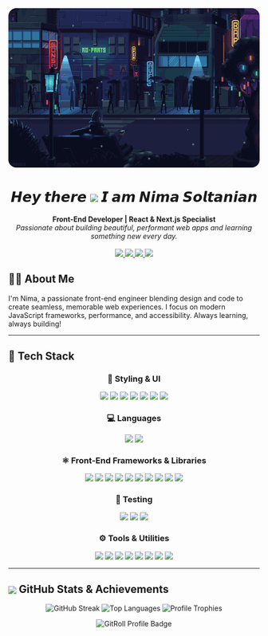 <div align="center">
  <img src="./night.gif" width="900" height="320" alt="Perfect Night" style="border-radius:16px;" />
  <h1>
    𝙃𝙚𝙮 𝙩𝙝𝙚𝙧𝙚 <img src="https://raw.githubusercontent.com/Tarikul-Islam-Anik/Animated-Fluent-Emojis/master/Emojis/Hand%20gestures/Waving%20Hand%20Light%20Skin%20Tone.png" width="36" />  𝙄 𝙖𝙢 𝙉𝙞𝙢𝙖 𝙎𝙤𝙡𝙩𝙖𝙣𝙞𝙖𝙣
  </h1>
<!--   <h2>
    I'm <span style="color:#38B2AC;">Nima Soltanian</span> — Crafting the future of the web, one pixel at a time.
  </h2> -->
  <strong>Front-End Developer | React & Next.js Specialist</strong><br />
  <em>
    Passionate about building beautiful, performant web apps and learning something new every day.
  </em>
  <br/><br/>
  <!-- Social badges, styled to match header -->
  <a href="https://www.linkedin.com/in/nima-soltanian" target="_blank">
    <img src="https://img.shields.io/badge/LinkedIn-0A66C2?logo=Linkedin&logoColor=white&style=for-the-badge" />
  </a>
  <a href="mailto:nimaso8228@gmail.com" target="_blank">
    <img src="https://img.shields.io/badge/Gmail-EA4335?logo=Gmail&logoColor=white&style=for-the-badge" />
  </a>
  <a href="https://t.me/nima_stn" target="_blank">
    <img src="https://img.shields.io/badge/Telegram-229ED9?logo=Telegram&logoColor=white&style=for-the-badge" />
  </a>
  <a href="https://www.instagram.com/nima-sltn" target="_blank">
    <img src="https://img.shields.io/badge/Instagram-E4405F?logo=Instagram&logoColor=white&style=for-the-badge" />
  </a>
</div>

  
## 👨‍💻 About Me

I'm Nima, a passionate front-end engineer blending design and code to create seamless, memorable web experiences. I focus on modern JavaScript frameworks, performance, and accessibility. Always learning, always building!

---

## 🚀 Tech Stack

<div align="center">
  
### 🧱 Styling & UI
  <img src="https://img.shields.io/badge/HTML5-gradient?logo=html5&logoColor=white&style=for-the-badge&labelColor=E44D26&color=F16529" />
  <img src="https://img.shields.io/badge/CSS3-gradient?logo=css3&logoColor=white&style=for-the-badge&labelColor=264DE4&color=2965F1" />
  <img src="https://img.shields.io/badge/TailwindCSS-gradient?logo=tailwind-css&logoColor=white&style=for-the-badge&labelColor=06B6D4&color=38B2AC" />
  <img src="https://img.shields.io/badge/Bootstrap-gradient?logo=bootstrap&logoColor=white&style=for-the-badge&labelColor=6f42c1&color=8A11FA" />
  <img src="https://img.shields.io/badge/MUI-gradient?logo=mui&logoColor=white&style=for-the-badge&labelColor=007FFF&color=1976D2" />
  <img src="https://img.shields.io/badge/Styled--Components-gradient?logo=styled-components&logoColor=white&style=for-the-badge&labelColor=DB7093&color=FF69B4" />
  <img src="https://img.shields.io/badge/ShadCN_UI-gradient?logo=radix-ui&logoColor=white&style=for-the-badge&labelColor=000000&color=333333" />

### 💻 Languages
  <img src="https://img.shields.io/badge/JavaScript-gradient?logo=javascript&logoColor=white&style=for-the-badge&labelColor=F7DF1E&color=FFD600" />
  <img src="https://img.shields.io/badge/TypeScript-gradient?logo=typescript&logoColor=white&style=for-the-badge&labelColor=007ACC&color=005BBB" />

### ⚛️ Front-End Frameworks & Libraries
  <img src="https://img.shields.io/badge/React-gradient?logo=react&logoColor=white&style=for-the-badge&labelColor=61DAFB&color=282C34" />
  <img src="https://img.shields.io/badge/Next.js-gradient?logo=next.js&logoColor=white&style=for-the-badge&labelColor=000000&color=333333" />
  <img src="https://img.shields.io/badge/Redux-gradient?logo=redux&logoColor=white&style=for-the-badge&labelColor=593d88&color=764ABC" />
  <img src="https://img.shields.io/badge/Zustand-gradient?logo=zustand&logoColor=white&style=for-the-badge&labelColor=000000&color=333333" />
  <img src="https://img.shields.io/badge/Zod-gradient?logo=zod&logoColor=white&style=for-the-badge&labelColor=3068b7&color=4682B4" />
  <img src="https://img.shields.io/badge/Chart.js-gradient?logo=chart.js&logoColor=white&style=for-the-badge&labelColor=F5788D&color=FF6384" />
  <img src="https://img.shields.io/badge/Sanity-gradient?logo=sanity&logoColor=white&style=for-the-badge&labelColor=F03E2F&color=FF3D00" />
  <img src="https://img.shields.io/badge/React_Query-gradient?logo=react-query&logoColor=white&style=for-the-badge&labelColor=FF4154&color=FF2B56" />
  <img src="https://img.shields.io/badge/React_Hook_Form-gradient?logo=reacthookform&logoColor=white&style=for-the-badge&labelColor=EC5990&color=FF3E7F" />
  <img src="https://img.shields.io/badge/React_Router-gradient?logo=react-router&logoColor=white&style=for-the-badge&labelColor=CA4245&color=E53935" />

### 🧪 Testing
  <img src="https://img.shields.io/badge/Vitest-gradient?logo=vitest&logoColor=white&style=for-the-badge&labelColor=6E9F18&color=8BC34A" />
  <img src="https://img.shields.io/badge/Testing_Library-gradient?logo=testing-library&logoColor=white&style=for-the-badge&labelColor=E33332&color=D32F2F" />
  <img src="https://img.shields.io/badge/Jest-gradient?logo=jest&logoColor=white&style=for-the-badge&labelColor=C21325&color=E53935" />

### ⚙️ Tools & Utilities
  <img src="https://img.shields.io/badge/Axios-gradient?logo=Axios&logoColor=white&style=for-the-badge&labelColor=5A29E4&color=8A2BE2" />
  <img src="https://img.shields.io/badge/Postman-gradient?logo=postman&logoColor=white&style=for-the-badge&labelColor=FF6C37&color=FF9800" />
  <img src="https://img.shields.io/badge/Git-gradient?logo=Git&logoColor=white&style=for-the-badge&labelColor=F05032&color=E44D26" />
  <img src="https://img.shields.io/badge/ESLint-gradient?logo=eslint&logoColor=white&style=for-the-badge&labelColor=4B32C3&color=5C2D91" />
  <img src="https://img.shields.io/badge/Prettier-gradient?logo=prettier&logoColor=white&style=for-the-badge&labelColor=1A2C34&color=F7BA3E" />
  <img src="https://img.shields.io/badge/Vite-gradient?logo=vite&logoColor=white&style=for-the-badge&labelColor=646CFF&color=7C4DFF" />
  <img src="https://img.shields.io/badge/Webpack-gradient?logo=webpack&logoColor=white&style=for-the-badge&labelColor=8DD6F9&color=2196F3" />
  <img src="https://img.shields.io/badge/Babel-gradient?logo=babel&logoColor=white&style=for-the-badge&labelColor=F9DC3e&color=FFD600" />

</div>

  ---

## <img src="https://cdn.jsdelivr.net/gh/twitter/twemoji@14.0.2/assets/72x72/1f4ca.png" width="28" style="vertical-align:middle;" /> GitHub Stats & Achievements

<p align="center">
  <img src="https://github-readme-streak-stats.herokuapp.com/?user=Nima-sltn&theme=dark&hide_border=true" alt="GitHub Streak" />
    <img src="https://github-readme-stats.vercel.app/api/top-langs/?username=Nima-sltn&theme=dark&hide_border=true&layout=compact" alt="Top Languages" />
  <img src="https://github-profile-trophy.vercel.app/?username=Nima-sltn&row=1&column=6&margin-h=8&theme=darkhub&count_private=true&margin-w=15&no-frame=true" alt="Profile Trophies" />
</p>
<p align="center">
   <img src="https://gitroll.io/api/badges/profiles/v1/usxXsLzkKsPTBMJ05UQvL0z6Fq1i2?theme=dark" alt="GitRoll Profile Badge" width="380" />
</p>


<!--
**Nima-sltn/Nima-sltn** is a ✨ _special_ ✨ repository because its `README.md` (this file) appears on your GitHub profile.

